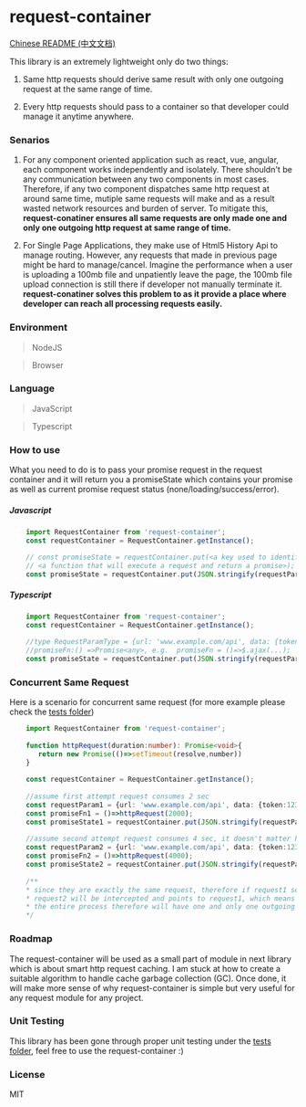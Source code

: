 request-container
===========================================================

[Chinese README (中文文档)](https://github.com/jf3096/request-conatiner/tree/master/README/CHINESE-README.md)

This library is an extremely lightweight only do two things:

1. Same http requests should derive same result with only one outgoing request at the same range of time.

2. Every http requests should pass to a container so that developer could manage it anytime anywhere.

### Senarios
1. For any component oriented application such as react, vue, angular, each component works independently and isolately.  There shouldn't be any communication between any two components in most cases.
Therefore, if any two component dispatches same http request at around same time, mutiple same requests will make and as a result wasted network resources and burden of server. To mitigate this,
<b>request-conatiner ensures all same requests are only made one and only one outgoing http request at same range of time.</b>

2. For Single Page Applications, they make use of Html5 History Api to manage routing. However, any requests that made in previous page might be
hard to manage/cancel. Imagine the performance when a user is uploading a 100mb file and unpatiently leave the page, the 100mb file upload connection is
still there if developer not manually terminate it. <b>request-conatiner solves this problem to as it provide a place where developer can reach all processing requests easily.</b>

### Environment

> NodeJS

> Browser

### Language

> JavaScript

> Typescript

### How to use

What you need to do is to pass your promise request in the request container and it will return you a promiseState which contains
your promise as well as current promise request status (none/loading/success/error).

##### Javascript

```javascript
    import RequestContainer from 'request-container';
    const requestContainer = RequestContainer.getInstance();

    // const promiseState = requestContainer.put(<a key used to identify your request>, 
    // <a function that will execute a request and return a promise>);
    const promiseState = requestContainer.put(JSON.stringify(requestParam), promiseFn);
```

##### Typescript

```typescript
    import RequestContainer from 'request-container';
    const requestContainer = RequestContainer.getInstance();

    //type RequestParamType = {url: 'www.example.com/api', data: {token:123}, method: 'get'};
    //promiseFn:() =>Promise<any>, e.g.  promiseFn = ()=>$.ajax(...);
    const promiseState = requestContainer.put(JSON.stringify(requestParam), promiseFn);
```

### Concurrent Same Request
Here is a scenario for concurrent same request (for more example please check the [tests folder](https://github.com/jf3096/request-conatiner/tree/master/tests))

```typescript
    import RequestContainer from 'request-container';
    
    function httpRequest(duration:number): Promise<void>{
       return new Promise(()=>setTimeout(resolve,number))
    }
    
    const requestContainer = RequestContainer.getInstance();
    
    //assume first attempt request consumes 2 sec
    const requestParam1 = {url: 'www.example.com/api', data: {token:123}, method: 'get'};
    const promiseFn1 = ()=>httpRequest(2000);
    const promiseState1 = requestContainer.put(JSON.stringify(requestParam1), promiseFn1);
    
    //assume second attempt request consumes 4 sec, it doesn't matter how long it takes
    const requestParam2 = {url: 'www.example.com/api', data: {token:123}, method: 'get'};
    const promiseFn2 = ()=>httpRequest(4000);
    const promiseState2 = requestContainer.put(JSON.stringify(requestParam2), promiseFn2);
    
    /**
    * since they are exactly the same request, therefore if request1 sent
    * request2 will be intercepted and points to request1, which means request1 will share the response with request2
    * the entire process therefore will have one and only one outgoing request.
    */
```

### Roadmap
The request-container will be used as a small part of module in next library which is about smart http request caching. I am stuck at how to create a suitable algorithm to handle cache garbage collection (GC). Once done, it will make more sense of why
request-container is simple but very useful for any request module for any project.

### Unit Testing
This library has been gone through proper unit testing under the [tests folder](https://github.com/jf3096/request-conatiner/tree/master/tests), feel free to use the request-container :)

### License
MIT

